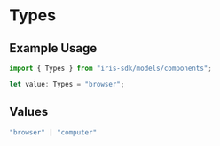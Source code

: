 # Types

## Example Usage

```typescript
import { Types } from "iris-sdk/models/components";

let value: Types = "browser";
```

## Values

```typescript
"browser" | "computer"
```